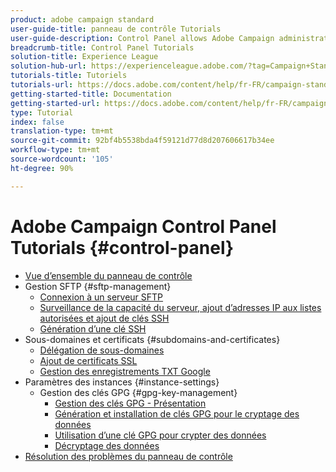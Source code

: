 ```yaml
---
product: adobe campaign standard
user-guide-title: panneau de contrôle Tutorials
user-guide-description: Control Panel allows Adobe Campaign administrators to monitor key assets and perform administrative tasks, such as managing the SFTP storage by instance or allow list IP addresses.
breadcrumb-title: Control Panel Tutorials
solution-title: Experience League
solution-hub-url: https://experienceleague.adobe.com/?tag=Campaign+Standard#recommended/solutions/campaign
tutorials-title: Tutoriels
tutorials-url: https://docs.adobe.com/content/help/fr-FR/campaign-standard-learn/tutorials/overview.html
getting-started-title: Documentation
getting-started-url: https://docs.adobe.com/content/help/fr-FR/campaign-standard/using/campaign-standard-home.html
type: Tutorial
index: false
translation-type: tm+mt
source-git-commit: 92bf4b5538bda4f59121d77d8d207606617b34ee
workflow-type: tm+mt
source-wordcount: '105'
ht-degree: 90%

---
```



# Adobe Campaign Control Panel Tutorials {#control-panel}

+ [Vue d’ensemble du panneau de contrôle](/help/control-panel-tutorials/control-panel-overview.md)
+ Gestion SFTP {#sftp-management}
   + [Connexion à un serveur SFTP](/help/control-panel-tutorials/sftp-management/connect-to-sftp-server.md)
   + [Surveillance de la capacité du serveur, ajout d’adresses IP aux listes autorisées et ajout de clés SSH](/help/control-panel-tutorials/sftp-management/monitoring-server-capacity-allow-listing-adding-ssh-key.md)
   + [Génération d’une clé SSH](/help/control-panel-tutorials/sftp-management/generate-ssh-key.md)
+ Sous-domaines et certificats {#subdomains-and-certificates}
   + [Délégation de sous-domaines](/help/control-panel-tutorials/subdomains-and-certificates/subdomain-delegation.md)
   + [Ajout de certificats SSL](/help/control-panel-tutorials/subdomains-and-certificates/adding-ssl-certificates.md)
   + [Gestion des enregistrements TXT Google](/help/control-panel-tutorials/subdomains-and-certificates/google-txt-record-management.md)
+ Paramètres des instances {#instance-settings}
   + Gestion des clés GPG {#gpg-key-management}
      + [Gestion des clés GPG - Présentation](/help/control-panel-tutorials/instance-settings/gpg-key-management/gpg-key-management-overview.md)
      + [Génération et installation de clés GPG pour le cryptage des données](/help/control-panel-tutorials/instance-settings/gpg-key-management/generating-and-installing-gpg-keys-for-data-encryption.md)
      + [Utilisation d’une clé GPG pour crypter des données](/help/control-panel-tutorials/instance-settings/gpg-key-management/using-a-gpg-key-to-encrypt-data.md)
      + [Décryptage des données](/help/control-panel-tutorials/instance-settings/gpg-key-management/decrypting-data.md)
+ [Résolution des problèmes du panneau de contrôle](/help/control-panel-tutorials/trouble-shooting.md)